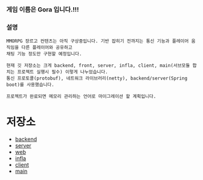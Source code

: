### 게임 이름은 Gora 입니다.!!!

### 설명
```
MMORPG 장르고 컨텐츠는 아직 구상중입니다. 기반 잡히기 전까지는 통신 기능과 플레이어 움직임을 다른 플레이어와 공유하고
채팅 기능 정도만 구현할 예정입니다.

현재 깃 저장소는 크게 backend, front, server, infla, client, main(서브모듈 합치는 프로젝트 실행시 필수) 이렇게 나누었습니다.
통신 프로토콜(protobuf), 네트워크 라이브러리(netty), backend/server(Spring boot)를 사용했습니다.

프로젝트가 완료되면 메모리 관리하는 언어로 마이그레이션 할 계획입니다.
```

# 저장소
- [backend](https://github.com/ehaakdl/gora-backend)
- [server](https://github.com/ehaakdl/gora-server)
- [web](https://github.com/ehaakdl/gora-web)
- [infla](https://github.com/ehaakdl/gora-infla)
- [client](https://github.com/ehaakdl/gora-client)
- [main](https://github.com/ehaakdl/gora-main)
  
